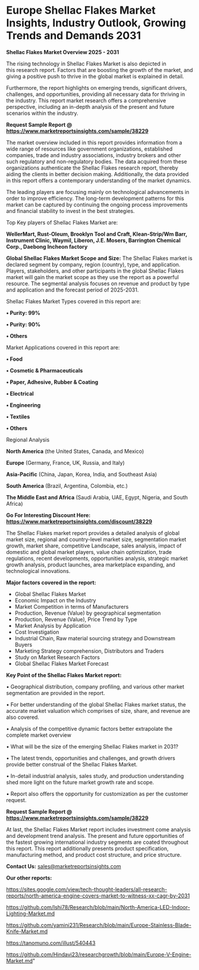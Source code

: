 # Europe Shellac Flakes Market Insights, Industry Outlook, Growing Trends and Demands 2031

<Strong> Shellac Flakes Market Overview 2025 - 2031</strong>

The rising technology in Shellac Flakes Market is also depicted in this research report. Factors that are boosting the growth of the market, and giving a positive push to thrive in the global market is explained in detail.

Furthermore, the report highlights on emerging trends, significant drivers, challenges, and opportunities, providing all necessary data for thriving in the industry. This report market research offers a comprehensive perspective, including an in-depth analysis of the present and future scenarios within the industry.

<strong>Request Sample Report @ <a href=https://www.marketreportsinsights.com/sample/38229>https://www.marketreportsinsights.com/sample/38229</a></strong>

The market overview included in this report provides information from a wide range of resources like government organizations, established companies, trade and industry associations, industry brokers and other such regulatory and non-regulatory bodies. The data acquired from these organizations authenticate the Shellac Flakes research report, thereby aiding the clients in better decision making. Additionally, the data provided in this report offers a contemporary understanding of the market dynamics.

The leading players are focusing mainly on technological advancements in order to improve efficiency. The long-term development patterns for this market can be captured by continuing the ongoing process improvements and financial stability to invest in the best strategies.

Top Key players of Shellac Flakes Market are:

<strong>WellerMart, Rust-Oleum, Brooklyn Tool and Craft, Klean-Strip/Wm Barr, Instrument Clinic, Waymil, Liberon, J.E. Mosers, Barrington Chemical Corp., Daebong Incheon factory</strong>

<strong><b>Global Shellac Flakes Market Scope and Size:</b></strong>
The Shellac Flakes market is declared segment by company, region (country), type, and application. Players, stakeholders, and other participants in the global Shellac Flakes market will gain the market scope as they use the report as a powerful resource. The segmental analysis focuses on revenue and product by type and application and the forecast period of 2025-2031.

Shellac Flakes Market Types covered in this report are:

<strong>•  Purity: 99%

•  Purity: 90%

•  Others</strong>

Market Applications covered in this report are:

<strong>•  Food

•  Cosmetic & Pharmaceuticals

•  Paper, Adhesive, Rubber & Coating

•  Electrical

•  Engineering

•  Textiles

•  Others</strong> 

Regional Analysis

<strong>North America</strong> (the United States, Canada, and Mexico)

<strong>Europe</strong> (Germany, France, UK, Russia, and Italy)

<strong>Asia-Pacific</strong> (China, Japan, Korea, India, and Southeast Asia)

<strong>South America</strong> (Brazil, Argentina, Colombia, etc.)

<strong>The Middle East and Africa</strong> (Saudi Arabia, UAE, Egypt, Nigeria, and South Africa)

<strong>Go For Interesting Discount Here: <a href=https://www.marketreportsinsights.com/discount/38229>https://www.marketreportsinsights.com/discount/38229</a></strong>

The Shellac Flakes market report provides a detailed analysis of global market size, regional and country-level market size, segmentation market growth, market share, competitive Landscape, sales analysis, impact of domestic and global market players, value chain optimization, trade regulations, recent developments, opportunities analysis, strategic market growth analysis, product launches, area marketplace expanding, and technological innovations.

<strong><b>Major factors covered in the report:</b></strong>
<ul>
  <li>Global Shellac Flakes Market </li>
  <li>Economic Impact on the Industry</li>
  <li>Market Competition in terms of Manufacturers</li>
  <li>Production, Revenue (Value) by geographical segmentation</li>
  <li>Production, Revenue (Value), Price Trend by Type</li>
  <li>Market Analysis by Application</li>
  <li>Cost Investigation</li>
  <li>Industrial Chain, Raw material sourcing strategy and Downstream Buyers</li>
  <li>Marketing Strategy comprehension, Distributors and Traders</li>
  <li>Study on Market Research Factors</li>
  <li>Global Shellac Flakes Market Forecast</li>
</ul>

<strong><b>Key Point of the Shellac Flakes Market report:</b></strong>

• Geographical distribution, company profiling, and various other market segmentation are provided in the report.

• For better understanding of the global Shellac Flakes market status, the accurate market valuation which comprises of size, share, and revenue are also covered.

• Analysis of the competitive dynamic factors better extrapolate the complete market overview

• What will be the size of the emerging Shellac Flakes market in 2031?

• The latest trends, opportunities and challenges, and growth drivers provide better construal of the Shellac Flakes Market.

• In-detail industrial analysis, sales study, and production understanding shed more light on the future market growth rate and scope.

• Report also offers the opportunity for customization as per the customer request.

<strong>Request Sample Report @ <a href=https://www.marketreportsinsights.com/sample/38229>https://www.marketreportsinsights.com/sample/38229</a></strong>

At last, the Shellac Flakes Market report includes investment come analysis and development trend analysis. The present and future opportunities of the fastest growing international industry segments are coated throughout this report. This report additionally presents product specification, manufacturing method, and product cost structure, and price structure.

<strong>Contact Us:</strong>
sales@marketreportsinsights.com

<strong>Our other reports:</strong>

<a href=https://sites.google.com/view/tech-thought-leaders/all-research-reports/north-america-engine-covers-market-to-witness-xx-cagr-by-2031>https://sites.google.com/view/tech-thought-leaders/all-research-reports/north-america-engine-covers-market-to-witness-xx-cagr-by-2031</a>

<a href=https://github.com/Ishi78/Research/blob/main/North-America-LED-Indoor-Lighting-Market.md>https://github.com/Ishi78/Research/blob/main/North-America-LED-Indoor-Lighting-Market.md</a>

<a href=https://github.com/yamini231/Research/blob/main/Europe-Stainless-Blade-Knife-Market.md>https://github.com/yamini231/Research/blob/main/Europe-Stainless-Blade-Knife-Market.md</a>

<a href=https://tanomuno.com/illust/540443>https://tanomuno.com/illust/540443</a>

<a href=https://github.com/Hindavi23/researchgrowth/blob/main/Europe-V-Engine-Market.md>https://github.com/Hindavi23/researchgrowth/blob/main/Europe-V-Engine-Market.md</a>"
